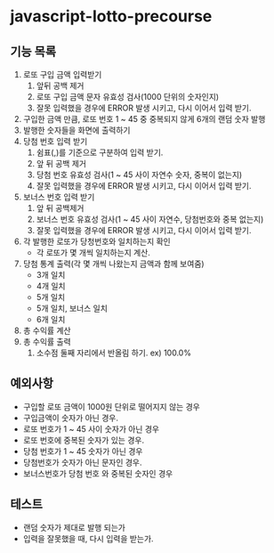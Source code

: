 # javascript-lotto-precourse

## 기능 목록

1. 로또 구입 금액 입력받기
   1. 앞뒤 공백 제거
   2. 로또 구입 금액 문자 유효성 검사(1000 단위의 숫자인지)
   3. 잘못 입력했을 경우에 ERROR 발생 시키고, 다시 이어서 입력 받기.
2. 구입한 금액 만큼, 로또 번호 1 ~ 45 중 중복되지 않게 6개의 랜덤 숫자 발행
3. 발행한 숫자들을 화면에 출력하기
4. 당첨 번호 입력 받기
   1. 쉼표(,)를 기준으로 구분하여 입력 받기.
   2. 앞 뒤 공백 제거
   3. 당첨 번호 유효성 검사(1 ~ 45 사이 자연수 숫자, 중복이 없는지)
   4. 잘못 입력했을 경우에 ERROR 발생 시키고, 다시 이어서 입력 받기.
5. 보너스 번호 입력 받기
   1. 앞 뒤 공백제거
   2. 보너스 번호 유효성 검사(1 ~ 45 사이 자연수, 당첨번호와 중복 없는지)
   3. 잘못 입력했을 경우에 ERROR 발생 시키고, 다시 이어서 입력 받기.
6. 각 발행한 로또가 당청번호와 일치하는지 확인
   - 각 로또가 몇 개씩 일치하는지 계산.
7. 당첨 통계 출력(각 몇 개씩 나왔는지 금액과 함께 보여줌)
   - 3개 일치
   - 4개 일치
   - 5개 일치
   - 5개 일치, 보너스 일치
   - 6개 일치
8. 총 수익률 계산
9. 총 수익률 출력
   1. 소수점 둘째 자리에서 반올림 하기. ex) 100.0%

## 예외사항

- 구입할 로또 금액이 1000원 단위로 떨어지지 않는 경우
- 구입금액이 숫자가 아닌 경우.
- 로또 번호가 1 ~ 45 사이 숫자가 아닌 경우
- 로또 번호에 중복된 숫자가 있는 경우.
- 당첨 번호가 1 ~ 45 숫자가 아닌 경우
- 당첨번호가 숫자가 아닌 문자인 경우.
- 보너스번호가 당첨 번호 와 중복된 숫자인 경우

## 테스트

- 랜덤 숫자가 제대로 발행 되는가
- 입력을 잘못했을 때, 다시 입력을 받는가.
